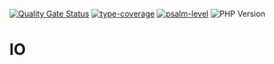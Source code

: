 [![Quality Gate Status](https://sonarcloud.io/api/project_badges/measure?project=duyler_io&metric=alert_status)](https://sonarcloud.io/summary/new_code?id=duyler_io)
[![type-coverage](https://shepherd.dev/github/duyler/io/coverage.svg)](https://shepherd.dev/github/duyler/io)
[![psalm-level](https://shepherd.dev/github/duyler/io/level.svg)](https://shepherd.dev/github/duyler/io)
![PHP Version](https://img.shields.io/packagist/dependency-v/duyler/io/php?version=dev-main)

# IO
